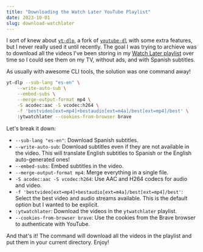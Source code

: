 ```yaml
---
title: "Downloading the Watch Later YouTube Playlist"
date: 2023-10-01
slug: download-watchlater
---
```


I sort of knew about [`yt-dlp`](https://github.com/yt-dlp/yt-dlp), a fork of [`youtube-dl`](https://github.com/ytdl-org/youtube-dl) with some extra features, but I never really used it until recently. The goal I was trying to archieve was to download all the videos I've been storing in my [Watch Later playlist](https://www.youtube.com/playlist?list=WL) over time so I could see them on my TV, without ads, and with Spanish subtitles.

As usually with awesome CLI tools, the solution was one command away!

```bash
yt-dlp --sub-lang "es-en" \
    --write-auto-sub \
    --embed-subs \
    --merge-output-format mp4 \
    -S acodec:aac -S vcodec:h264 \
    -f 'bestvideo[ext=mp4]+bestaudio[ext=m4a]/best[ext=mp4]/best' \
    :ytwatchlater --cookies-from-browser brave
```

Let's break it down:

- `--sub-lang "es-en"`: Download Spanish subtitles.
- `--write-auto-sub`: Download subtitles even if they are not available in the video. This will translate English subtitles to Spanish or the English auto-generated ones!
- `--embed-subs`: Embed subtitles in the video.
- `--merge-output-format mp4`: Merge everything in a single file.
- `-S acodec:aac -S vcodec:h264`: Use AAC and H264 codecs for audio and video.
- `-f 'bestvideo[ext=mp4]+bestaudio[ext=m4a]/best[ext=mp4]/best'`: Select the best video and audio streams available. This is the default option but I wanted to be explicit.
- `:ytwatchlater`: Download the videos in the `ytwatchlater` playlist.
- `--cookies-from-browser brave`: Use the cookies from the Brave browser to authenticate with YouTube.

And that's it! The command will download all the videos in the playlist and put them in your current directory. Enjoy!
